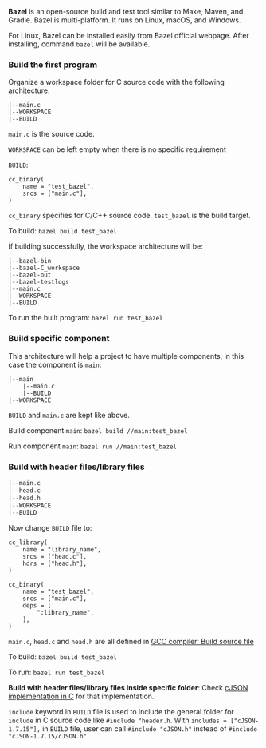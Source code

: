 **Bazel** is an open-source build and test tool similar to Make, Maven, and Gradle. Bazel is multi-platform. It runs on Linux, macOS, and Windows. 

For Linux, Bazel can be installed easily from Bazel official webpage. After installing, command ``bazel`` will be available.

### Build the first program

Organize a workspace folder for C source code with the following architecture:

```
|--main.c
|--WORKSPACE
|--BUILD
```

``main.c`` is the source code.

``WORKSPACE`` can be left empty when there is no specific requirement

``BUILD``:

```
cc_binary(
    name = "test_bazel",
    srcs = ["main.c"],
)
```

``cc_binary`` specifies for C/C++ source code. ``test_bazel`` is the build target.

To build: ``bazel build test_bazel``

If building successfully, the workspace architecture will be:

```
|--bazel-bin
|--bazel-C_workspace
|--bazel-out
|--bazel-testlogs
|--main.c
|--WORKSPACE
|--BUILD
```

To run the built program: ``bazel run test_bazel``

### Build specific component

This architecture will help a project to have multiple components, in this case the component is ``main``:

```
|--main
	|--main.c
	|--BUILD
|--WORKSPACE
```

``BUILD`` and ``main.c`` are kept like above.

Build component ``main``: ``bazel build //main:test_bazel``

Run component ``main``: ``bazel run //main:test_bazel``

### Build with header files/library files

```c
|--main.c
|--head.c
|--head.h
|--WORKSPACE
|--BUILD
```

Now change ``BUILD`` file to:

```
cc_library(
    name = "library_name",
    srcs = ["head.c"],
    hdrs = ["head.h"],
)

cc_binary(
    name = "test_bazel",
    srcs = ["main.c"],
    deps = [
        ":library_name",        
    ],
)
```

``main.c``, ``head.c`` and ``head.h`` are all defined in [GCC compiler: Build source file](https://github.com/TranPhucVinh/C/blob/master/Introduction/Environment/GCC%20compiler.md#build-source-file)

To build: ``bazel build test_bazel``

To run: ``bazel run test_bazel``

**Build with header files/library files inside specific folder**: Check [cJSON implementation in C](https://github.com/TranPhucVinh/C/blob/master/Introduction/Data%20structure/JSON/README.md) for that implementation.

``include`` keyword in ``BUILD`` file is used to include the general folder for ``include`` in C source code like ``#include "header.h``. With ``includes = ["cJSON-1.7.15"],`` in ``BUILD`` file, user can call ``#include "cJSON.h"`` instead of ``#include "cJSON-1.7.15/cJSON.h"``
